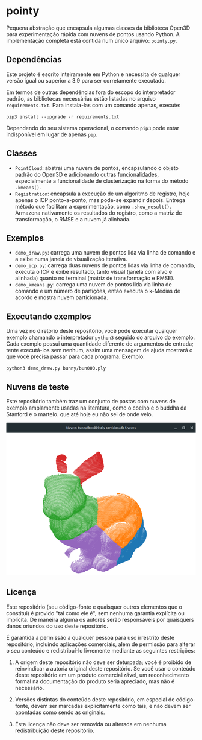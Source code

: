 # pointy

Pequena abstração que encapsula algumas classes da biblioteca Open3D para experimentação rápida com nuvens de pontos usando Python. A implementação completa está contida num único arquivo: `pointy.py`.

## Dependências

Este projeto é escrito inteiramente em Python e necessita de qualquer versão igual ou superior a 3.9 para ser corretamente executado.

Em termos de outras dependências fora do escopo do interpretador padrão, as bibliotecas necessárias estão listadas no arquivo `requirements.txt`. Para instala-las com um comando apenas, execute:

```
pip3 install --upgrade -r requirements.txt
```

Dependendo do seu sistema operacional, o comando `pip3` pode estar indisponível em lugar de apenas `pip`.

## Classes

- `PointCloud`: abstrai uma nuvem de pontos, encapsulando o objeto padrão do Open3D e adicionando outras funcionalidades, especialmente a funcionalidade de clusterização na forma do método `.kmeans()`.
- `Registration`: encapsula a execução de um algoritmo de registro, hoje apenas o ICP ponto-a-ponto, mas pode-se expandir depois. Entrega método que facilitam a experimentação, como `.show_result()`. Armazena nativamente os resultados do registro, como a matriz de transformação, o RMSE e a nuvem já alinhada.

## Exemplos

- `demo_draw.py`: carrega uma nuvem de pontos lida via linha de comando e a exibe numa janela de visualização iterativa.
- `demo_icp.py`: carrega duas nuvens de pontos lidas via linha de comando, executa o ICP e exibe resultado, tanto visual (janela com alvo e alinhada) quanto no terminal (matriz de transformação e RMSE).
- `demo_kmeans.py`: carrega uma nuvem de pontos lida via linha de comando e um número de partições, então executa o k-Médias de acordo e mostra nuvem particionada.

## Executando exemplos

Uma vez no diretório deste repositório, você pode executar qualquer exemplo chamando o interpretador `python3` seguido do arquivo do exemplo. Cada exemplo possui uma quantidade diferente de argumentos de entrada; tente executá-los sem nenhum, assim uma mensagem de ajuda mostrará o que você precisa passar para cada programa. Exemplo:

```
python3 demo_draw.py bunny/bun000.ply
```

## Nuvens de teste

Este repositório também traz um conjunto de pastas com nuvens de exemplo amplamente usadas na literatura, como o coelho e o buddha da Stanford e o martelo.  que até hoje eu não sei de onde veio.

![Coelho particionado com k-médias em 5 grupos](assets/bun000_k5_01.png "Coelho particionado com k-médias em 5 grupos")

## Licença

Este repositório (seu código-fonte e quaisquer outros elementos que o constitui) é provido "tal como ele é", sem nenhuma garantia explícita ou implícita. De maneira alguma os autores serão responsáveis por quaisquers danos oriundos do uso deste repositório.

É garantida a permissão a qualquer pessoa para uso irrestrito deste repositório, incluindo aplicações comerciais, além de permissão para alterar o seu conteúdo e redistribuí-lo livremente mediante as seguintes restrições:

1. A origem deste repositório não deve ser deturpada; você é proibido de reinvindicar a autoria original deste repositório. Se você usar o conteúdo deste repositório em um produto comercializável, um reconhecimento formal na documentação do produto seria apreciado, mas não é necessário.

2. Versões distintas do conteúdo deste repositório, em especial de código-fonte, devem ser marcadas explicitamente como tais, e não devem ser apontadas como sendo as originais.

3. Esta licença não deve ser removida ou alterada em nenhuma redistribuição deste repositório.

